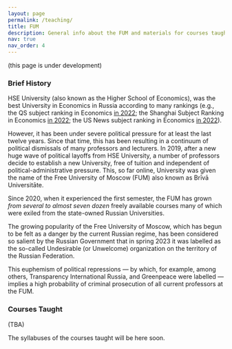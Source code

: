 ```yaml
---
layout: page
permalink: /teaching/
title: FUM
description: General info about the FUM and materials for courses taught will be here soon.
nav: true
nav_order: 4
---
```



(this page is under development)



### Brief History

HSE University (also known as the Higher School of Economics), was the best University in Economics in Russia according to many rankings (e.g., the QS subject ranking in Economics [in 2022](https://www.topuniversities.com/university-rankings/university-subject-rankings/2022/economics-econometrics?&countries=ru); the Shanghai Subject Ranking in Economics [in 2022](https://www.shanghairanking.com/rankings/gras/2022/RS0501); the US News subject ranking in Economics [in 2022](https://www.usnews.com/education/best-global-universities/search?region=europe&country=russia&subject=economics-business)).

However, it has been under severe political pressure for at least the last twelve years. Since that time, this has been resulting in a continuum of political dismissals of many professors and lecturers. In 2019, after a new huge wave of political layoffs from HSE University, a number of professors decide to establish a new University, free of tuition and independent of political-administrative pressure. This, so far online, University was given the name of the Free University of Moscow (FUM) also known as Brīvā Universitāte.

Since 2020, when it experienced the first semester, the FUM has grown _from several to almost seven dozen_ freely available courses many of which were exiled from the state-owned Russian Universities.

The growing popularity of the Free University of Moscow, which has begun to be felt as a danger by the current Russian regime, has been considered so salient by the Russian Government that in spring 2023 it was labelled as the so-called Undesirable (or Unwelcome) organization on the territory of the Russian Federation. 

This euphemism of political repressions — by which, for example, among others, Transparency International Russia, and Greenpeace were labelled — implies a high probability of criminal prosecution of all current professors at the FUM.

### Courses Taught

(TBA)

The syllabuses of the courses taught will be here soon.



